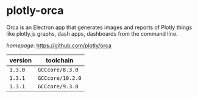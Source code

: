 # plotly-orca

Orca is an Electron app that generates images and reports of Plotly things like plotly.js graphs, dash apps, dashboards from the command line.

*homepage*: <https://github.com/plotly/orca>

version | toolchain
--------|----------
``1.3.0`` | ``GCCcore/8.3.0``
``1.3.1`` | ``GCCcore/10.2.0``
``1.3.1`` | ``GCCcore/9.3.0``
